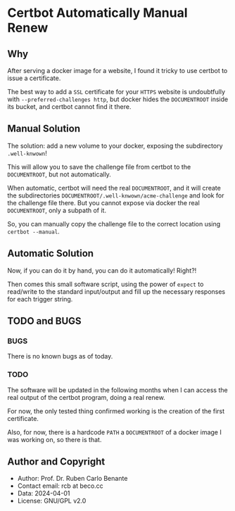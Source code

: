 # Certbot Automatically Manual Renew


## Why

After serving a docker image for a website, I found it tricky to use certbot to issue a certificate.

The best way to add a `SSL` certificate for your `HTTPS` website is undoubtfully
with `--preferred-challenges http`, but docker hides the `DOCUMENTROOT` inside its bucket, and
certbot cannot find it there.


## Manual Solution

The solution: add a new volume to your docker, exposing the subdirectory `.well-knwown`!

This will allow you to save the challenge file from certbot to the `DOCUMENTROOT`, but not automatically.

When automatic, certbot will need the real `DOCUMENTROOT`, and it will create the
subdirectories `DOCUMENTROOT/.well-knwown/acme-challenge` and look for the challenge file there.
But you cannot expose via docker the real `DOCUMENTROOT`, only a subpath of it.

So, you can manually copy the challenge file to the correct location using `certbot --manual`.


## Automatic Solution

Now, if you can do it by hand, you can do it automatically! Right?!

Then comes this small software script, using the power of `expect` to read/write to
the standard input/output and fill up the necessary responses for each trigger string.

## TODO and BUGS

### BUGS

There is no known bugs as of today.

### TODO

The software will be updated in the following months when I can access the real output of the certbot program,
doing a real renew.

For now, the only tested thing confirmed working is the creation of the first certificate.

Also, for now, there is a hardcode `PATH` a `DOCUMENTROOT` of a docker image I was working on, so there is that.


## Author and Copyright

* Author: Prof. Dr. Ruben Carlo Benante
* Contact email: rcb at beco.cc
* Data: 2024-04-01
* License: GNU/GPL v2.0


